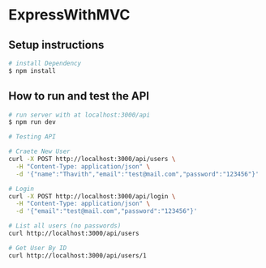 # ExpressWithMVC

## Setup instructions

``` bash
# install Dependency
$ npm install
```

## How to run and test the API
``` bash
# run server with at localhost:3000/api
$ npm run dev

# Testing API

# Craete New User
curl -X POST http://localhost:3000/api/users \
  -H "Content-Type: application/json" \
  -d '{"name":"Thavith","email":"test@mail.com","password":"123456"}'

# Login
curl -X POST http://localhost:3000/api/login \
  -H "Content-Type: application/json" \
  -d '{"email":"test@mail.com","password":"123456"}'

# List all users (no passwords)
curl http://localhost:3000/api/users

# Get User By ID
curl http://localhost:3000/api/users/1
``` 

